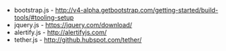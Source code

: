 * bootstrap.js - http://v4-alpha.getbootstrap.com/getting-started/build-tools/#tooling-setup
* jquery.js - https://jquery.com/download/
* alertify.js - http://alertifyjs.com/
* tether.js - http://github.hubspot.com/tether/